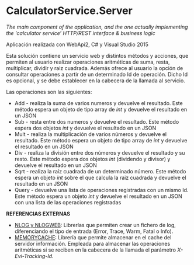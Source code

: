 # CalculatorService.Server
_The main component of the application, and the one actually implementing the 'calculator service’ HTTP/REST interface &amp; business logic_

Aplicación realizada con WebApi2, C# y Visual Studio 2015

Esta solución contiene un servicio web y distintos métodos y acciones, que permiten al usuario realizar operaciones aritméticas de suma, resta, multiplicar, dividir y raiz cuadrada. Además ofrece al usuario la opción de consultar operaciones a partir de un determinado Id de operación. Dicho Id es opcional, y se debe establecer en la cabecera de la llamada al servicio.

Las operaciones son las siguientes:

* Add - realiza la suma de varios numeros y devuelve el resultado. 
      Este método espera un objeto de tipo array de _int_ y devuelve el resultado en un JSON
* Sub - resta entre dos numeros y devuelve el resultado. 
      Este método espera dos objetos _int_  y devuelve el resultado en un JSON
* Mult - realiza la multiplicación de varios números y devuelve el resultado. 
      Este método espera un objeto de tipo array de _int_  y devuelve el resultado en un JSON
* Div - realiza la división entre dos números y devuelve el resultado y su resto. 
      Este método espera dos objetos _int_ (dividendo y divisor) y devuelve el resultado en un JSON    
* Sqrt - realiza la raíz cuadrada de un determinado número. 
      Este método espera un objeto _int_ sobre el que calcula la raiz cuadrada  y devuelve el resultado en un JSON
* Query - devuelve una lista de operaciones registradas con un mismo Id. 
      Este método espera un objeto _int_ y devuelve el resultado en un JSON con una lista de las operaciones registradas
      
      
**REFERENCIAS EXTERNAS**

* [NLOG y NLOGWEB](https://www.nuget.org/packages/NLog):
  Librerías que permiten crear un fichero de log, diferenciando el tipo de entrada (Error, Trace, Warm, Fatal o Info).
* [MEMORYCACHE](https://www.nuget.org/packages/MemoryCache):
  Librería que permite almacenar en el cache del servidor información. Empleada para almacenar las operaciones aritméticas si se reciben en la cabecera de la llamada el parámetro _X-Evi-Tracking-Id_.
  
  
